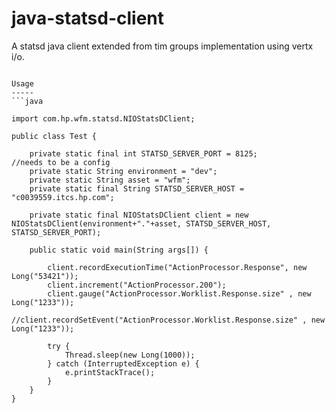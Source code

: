 java-statsd-client
==================

A statsd java client extended from tim groups implementation using vertx i/o.
```

Usage
-----
```java

import com.hp.wfm.statsd.NIOStatsDClient;

public class Test {

    private static final int STATSD_SERVER_PORT = 8125;         //needs to be a config
    private static String environment = "dev";
    private static String asset = "wfm";
    private static final String STATSD_SERVER_HOST = "c0039559.itcs.hp.com";

    private static final NIOStatsDClient client = new NIOStatsDClient(environment+"."+asset, STATSD_SERVER_HOST, STATSD_SERVER_PORT);

    public static void main(String args[]) {

        client.recordExecutionTime("ActionProcessor.Response", new Long("53421"));
        client.increment("ActionProcessor.200");
        client.gauge("ActionProcessor.Worklist.Response.size" , new Long("1233"));
        //client.recordSetEvent("ActionProcessor.Worklist.Response.size" , new Long("1233"));

        try {
            Thread.sleep(new Long(1000));
        } catch (InterruptedException e) {
            e.printStackTrace();
        }
    }
}



